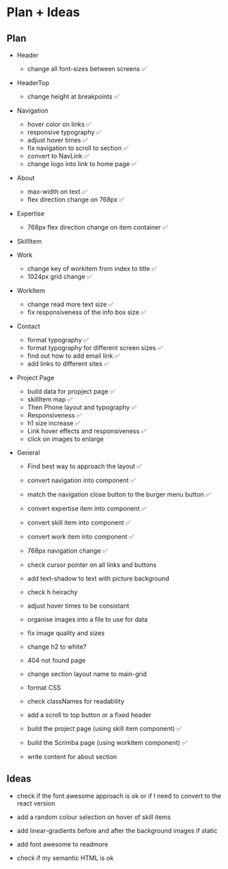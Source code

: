 # Plan + Ideas

## Plan

- Header
    - change all font-sizes between screens ✅

- HeaderTop
    - change height at breakpoints ✅

- Navigation
    - hover color on links ✅
    - responsive typography ✅
    - adjust hover times ✅
    - fix navigation to scroll to section ✅
    - convert to NavLink ✅
    - change logo into link to home page ✅

- About
    - max-width on text ✅
    - flex direction change on 768px ✅

- Expertise
    - 768px flex direction change on item container ✅

- SkillItem

- Work
    - change key of workitem from index to title ✅
    - 1024px grid change ✅

- WorkItem
    - change read more text size ✅
    - fix responsiveness of the info box size ✅

- Contact
    - format typography ✅
    - format typography for different screen sizes ✅
    - find out how to add email link ✅
    - add links to different sites ✅

- Project Page
    - build data for propject page ✅
    - skillItem map ✅
    - Then Phone layout and typography ✅
    - Responsiveness ✅
    - h1 size increase ✅
    - Link hover effects and responsiveness ✅
    - click on images to enlarge

- General
    - Find best way to approach the layout ✅
    - convert navigation into component ✅
    - match the navigation close button to the burger menu button ✅
    - convert expertise item into component ✅
    - convert skill item into component ✅
    - convert work item into component ✅
    - 768px navigation change ✅
    - check cursor pointer on all links and buttons
    - add text-shadow to text with picture background
    - check h heirachy 
    - adjust hover times to be consistant
    - organise images into a file to use for data
    - fix image quality and sizes
    - change h2 to white?
    - 404 not found page

    - change section layout name to main-grid 
    - format CSS
    - check classNames for readability

    - add a scroll to top button or a fixed header

    - build the project page (using skill item component) ✅
    - build the Scrimba page (using workitem component) ✅

    - write content for about section

## Ideas

- check if the font awesome approach is ok or if I need to convert to the react version

- add a random colour selection on hover of skill items

- add linear-gradients before and after the background images if static 

- add font awesome to readmore

- check if my semantic HTML is ok